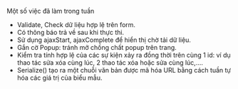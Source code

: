 Một số việc đã làm trong tuần
   - Validate, Check dữ liệu hợp lệ trên form.
   - Có thông báo trả về sau khi thực thi.
   - Sử dụng ajaxStart, ajaxComplete để hiển thị chờ tải dữ liệu.
   - Gắn cờ Popup: tránh mở chồng chất popup trên trang.
   - Kiểm tra tính hợp lệ của các sự kiện xảy ra đồng thời trên cùng 1 id: ví dụ thao tác sửa xóa cùng lúc, 2 thao tác xóa hoặc sửa cùng lúc,....
   - Serialize() tạo ra một chuỗi văn bản được mã hóa URL bằng cách tuần tự hóa các giá trị của biểu mẫu.

 
